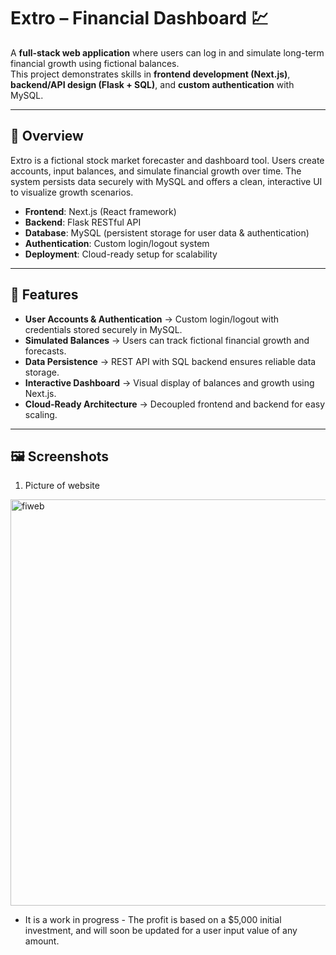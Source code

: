 # Extro – Financial Dashboard 💹  

A **full-stack web application** where users can log in and simulate long-term financial growth using fictional balances.  
This project demonstrates skills in **frontend development (Next.js)**, **backend/API design (Flask + SQL)**, and **custom authentication** with MySQL.  

---

## 📖 Overview  
Extro is a fictional stock market forecaster and dashboard tool. Users create accounts, input balances, and simulate financial growth over time. The system persists data securely with MySQL and offers a clean, interactive UI to visualize growth scenarios.  

- **Frontend**: Next.js (React framework)  
- **Backend**: Flask RESTful API  
- **Database**: MySQL (persistent storage for user data & authentication)  
- **Authentication**: Custom login/logout system  
- **Deployment**: Cloud-ready setup for scalability  

---

## 🚀 Features  
- **User Accounts & Authentication** → Custom login/logout with credentials stored securely in MySQL.  
- **Simulated Balances** → Users can track fictional financial growth and forecasts.  
- **Data Persistence** → REST API with SQL backend ensures reliable data storage.  
- **Interactive Dashboard** → Visual display of balances and growth using Next.js.  
- **Cloud-Ready Architecture** → Decoupled frontend and backend for easy scaling.  

---

## 🖼️ Screenshots
1. Picture of website
<img width="875" height="650" alt="fiweb" src="https://github.com/user-attachments/assets/906212c1-fb32-4ceb-ae16-acd9cf1da0ae" />

- It is a work in progress - The profit is based on a $5,000 initial investment, and will soon be updated for a user input value of any amount.
